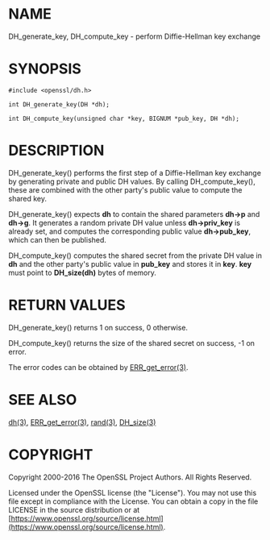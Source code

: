 # NAME

DH\_generate\_key, DH\_compute\_key - perform Diffie-Hellman key exchange

# SYNOPSIS

    #include <openssl/dh.h>

    int DH_generate_key(DH *dh);

    int DH_compute_key(unsigned char *key, BIGNUM *pub_key, DH *dh);

# DESCRIPTION

DH\_generate\_key() performs the first step of a Diffie-Hellman key
exchange by generating private and public DH values. By calling
DH\_compute\_key(), these are combined with the other party's public
value to compute the shared key.

DH\_generate\_key() expects **dh** to contain the shared parameters
**dh->p** and **dh->g**. It generates a random private DH value
unless **dh->priv\_key** is already set, and computes the
corresponding public value **dh->pub\_key**, which can then be
published.

DH\_compute\_key() computes the shared secret from the private DH value
in **dh** and the other party's public value in **pub\_key** and stores
it in **key**. **key** must point to **DH\_size(dh)** bytes of memory.

# RETURN VALUES

DH\_generate\_key() returns 1 on success, 0 otherwise.

DH\_compute\_key() returns the size of the shared secret on success, -1
on error.

The error codes can be obtained by [ERR\_get\_error(3)](http://man.he.net/man3/ERR_get_error).

# SEE ALSO

[dh(3)](http://man.he.net/man3/dh), [ERR\_get\_error(3)](http://man.he.net/man3/ERR_get_error), [rand(3)](http://man.he.net/man3/rand), [DH\_size(3)](http://man.he.net/man3/DH_size)

# COPYRIGHT

Copyright 2000-2016 The OpenSSL Project Authors. All Rights Reserved.

Licensed under the OpenSSL license (the "License").  You may not use
this file except in compliance with the License.  You can obtain a copy
in the file LICENSE in the source distribution or at
[https://www.openssl.org/source/license.html](https://www.openssl.org/source/license.html).
